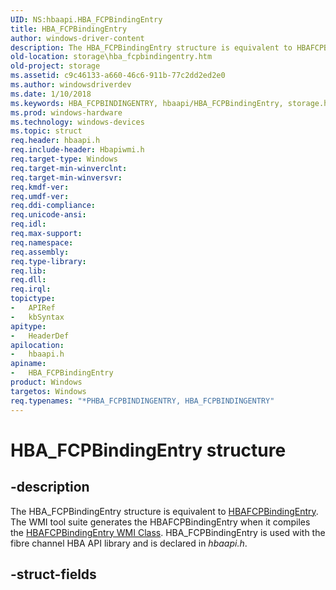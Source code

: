 ```yaml
---
UID: NS:hbaapi.HBA_FCPBindingEntry
title: HBA_FCPBindingEntry
author: windows-driver-content
description: The HBA_FCPBindingEntry structure is equivalent to HBAFCPBindingEntry.
old-location: storage\hba_fcpbindingentry.htm
old-project: storage
ms.assetid: c9c46133-a660-46c6-911b-77c2dd2ed2e0
ms.author: windowsdriverdev
ms.date: 1/10/2018
ms.keywords: HBA_FCPBINDINGENTRY, hbaapi/HBA_FCPBindingEntry, storage.hba_fcpbindingentry, *PHBA_FCPBINDINGENTRY, HBA_FCPBindingEntry, structs-Fibre_b3a84cf5-d8d5-41cc-9fe3-d362da586cbc.xml, HBA_FCPBindingEntry structure [Storage Devices]
ms.prod: windows-hardware
ms.technology: windows-devices
ms.topic: struct
req.header: hbaapi.h
req.include-header: Hbapiwmi.h
req.target-type: Windows
req.target-min-winverclnt: 
req.target-min-winversvr: 
req.kmdf-ver: 
req.umdf-ver: 
req.ddi-compliance: 
req.unicode-ansi: 
req.idl: 
req.max-support: 
req.namespace: 
req.assembly: 
req.type-library: 
req.lib: 
req.dll: 
req.irql: 
topictype:
-	APIRef
-	kbSyntax
apitype:
-	HeaderDef
apilocation:
-	hbaapi.h
apiname:
-	HBA_FCPBindingEntry
product: Windows
targetos: Windows
req.typenames: "*PHBA_FCPBINDINGENTRY, HBA_FCPBINDINGENTRY"
---
```


# HBA_FCPBindingEntry structure


## -description


The HBA_FCPBindingEntry structure is equivalent to <a href="..\hbapiwmi\ns-hbapiwmi-_hbafcpbindingentry.md">HBAFCPBindingEntry</a>. The WMI tool suite generates the HBAFCPBindingEntry when it compiles the <a href="https://msdn.microsoft.com/library/windows/hardware/ff556037">HBAFCPBindingEntry WMI Class</a>.  HBA_FCPBindingEntry is used with the fibre channel HBA API library and is declared in <i>hbaapi.h</i>.


## -struct-fields

